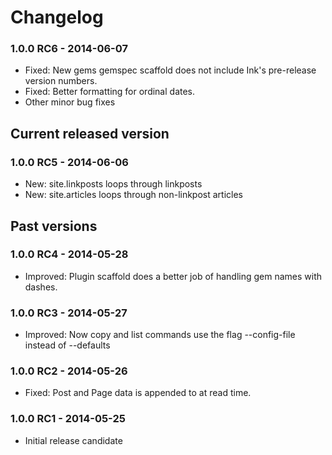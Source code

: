 # Changelog

### 1.0.0 RC6 - 2014-06-07

- Fixed: New gems gemspec scaffold does not include Ink's pre-release version numbers.
- Fixed: Better formatting for ordinal dates.
- Other minor bug fixes

## Current released version

### 1.0.0 RC5 - 2014-06-06

- New: site.linkposts loops through linkposts
- New: site.articles loops through non-linkpost articles

## Past versions

### 1.0.0 RC4 - 2014-05-28

- Improved: Plugin scaffold does a better job of handling gem names with dashes.

### 1.0.0 RC3 - 2014-05-27

- Improved: Now copy and list commands use the flag --config-file instead of --defaults

### 1.0.0 RC2 - 2014-05-26

- Fixed: Post and Page data is appended to at read time.

### 1.0.0 RC1 - 2014-05-25

- Initial release candidate
